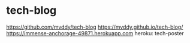 # tech-blog
https://github.com/mvddy/tech-blog
https://mvddy.github.io/tech-blog/
https://immense-anchorage-49871.herokuapp.com
heroku: tech-poster
<!-- Site where tech blogs can be posted and commented on -->